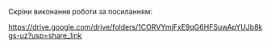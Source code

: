 Скріни виконання роботи за посиланням:

https://drive.google.com/drive/folders/1CORVYmjFxE9qG6HFSuwApYUJb8kgs-uz?usp=share_link